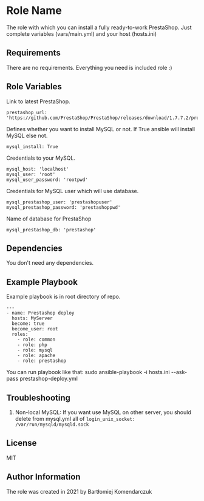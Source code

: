 Role Name
=========

The role with which you can install a fully ready-to-work PrestaShop.
Just complete variables (vars/main.yml) and your host (hosts.ini)

Requirements
------------

There are no requirements. Everything you need is included role :)

Role Variables
--------------

Link to latest PrestaShop.

    prestashop_url: 'https://github.com/PrestaShop/PrestaShop/releases/download/1.7.7.2/prestashop_1.7.7.2.zip'

Defines whether you want to install MySQL or not. If True ansible will install MySQL else not.

    mysql_install: True

Credentials to your MySQL.

    mysql_host: 'localhost'
    mysql_user: 'root'
    mysql_user_password: 'rootpwd'

Credentials for MySQL user which will use database.

    mysql_prestashop_user: 'prestashopuser'
    mysql_prestashop_password: 'prestashoppwd'

Name of database for PrestaShop

    mysql_prestashop_db: 'prestashop'

Dependencies
------------

You don't need any dependencies.

Example Playbook
----------------

Example playbook is in root directory of repo.

    ---
    - name: Prestashop deploy
      hosts: MyServer
      become: true
      become_user: root
      roles:
        - role: common
        - role: php
        - role: mysql
        - role: apache
        - role: prestashop

You can run playbook like that:
sudo ansible-playbook -i hosts.ini --ask-pass prestashop-deploy.yml

Troubleshooting
-------
1. Non-local MySQL:
If you want use MySQL on other server, you should delete from mysql.yml all of `login_unix_socket: /var/run/mysqld/mysqld.sock`

License
-------

MIT

Author Information
------------------

The role was created in 2021 by Bartłomiej Komendarczuk
